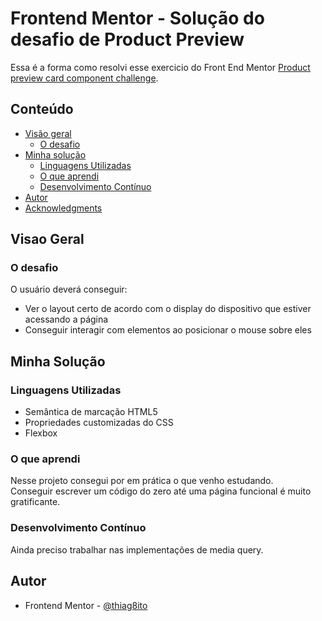 # Frontend Mentor - Solução do desafio de Product Preview 

Essa é a forma como resolvi esse exercicio do Front End Mentor [Product preview card component challenge](https://www.frontendmentor.io/challenges/product-preview-card-component-GO7UmttRfa). 

## Conteúdo

- [Visão geral](#visao-geral)
  - [O desafio](#o-desafio)
- [Minha solução](#minha-solução)
  - [Linguagens Utilizadas](#linguagens-utilizadas)
  - [O que aprendi](#o-que-aprendi)
  - [Desenvolvimento Contínuo](#desenvolvimento-contínuo)
- [Autor](#autor)
- [Acknowledgments](#acknowledgments)


## Visao Geral

### O desafio

O usuário deverá conseguir:

- Ver o layout certo de acordo com o display do dispositivo que estiver acessando a página
- Conseguir interagir com elementos ao posicionar o mouse sobre eles

## Minha Solução

### Linguagens Utilizadas

- Semântica de marcação HTML5
- Propriedades customizadas do CSS  
- Flexbox

### O que aprendi

Nesse projeto consegui por em prática o que venho estudando. <br>
Conseguir escrever um código do zero até uma página funcional é muito gratificante.


### Desenvolvimento Contínuo

Ainda preciso trabalhar nas implementações de media query.


## Autor

- Frontend Mentor - [@thiag8ito](https://www.frontendmentor.io/profile/thiag8ito)
